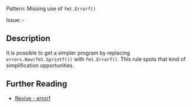 Pattern: Missing use of `fmt.Errorf()`

Issue: -

## Description

It is possible to get a simpler program by replacing `errors.New(fmt.Sprintf())` with `fmt.Errorf()`. This rule spots that kind of simplification opportunities.

## Further Reading

* [Revive - errorf](https://revive.run/r#errorf)